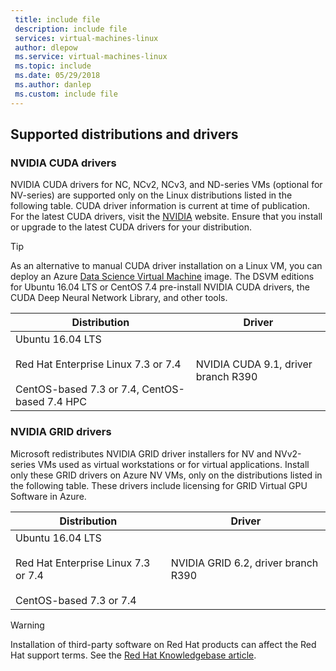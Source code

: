 ```yaml
---
 title: include file
 description: include file
 services: virtual-machines-linux
 author: dlepow
 ms.service: virtual-machines-linux
 ms.topic: include
 ms.date: 05/29/2018
 ms.author: danlep
 ms.custom: include file
---
```


## Supported distributions and drivers

### NVIDIA CUDA drivers

NVIDIA CUDA drivers for NC, NCv2, NCv3, and ND-series VMs (optional for NV-series) are supported only on the Linux distributions listed in the following table. CUDA driver information is current at time of publication. For the latest CUDA drivers, visit the [NVIDIA](https://developer.nvidia.com/cuda-zone) website. Ensure that you install or upgrade to the latest CUDA drivers for your distribution. 

> [!TIP]
> As an alternative to manual CUDA driver installation on a Linux VM, you can deploy an Azure [Data Science Virtual Machine](../articles/machine-learning/data-science-virtual-machine/overview.md) image. The DSVM editions for Ubuntu 16.04 LTS or CentOS 7.4 pre-install NVIDIA CUDA drivers, the CUDA Deep Neural Network Library, and other tools.

| Distribution | Driver |
| --- | -- | 
| Ubuntu 16.04 LTS<br/><br/> Red Hat Enterprise Linux 7.3 or 7.4<br/><br/> CentOS-based 7.3 or 7.4, CentOS-based 7.4 HPC | NVIDIA CUDA 9.1, driver branch R390 |

### NVIDIA GRID drivers

Microsoft redistributes NVIDIA GRID driver installers for NV and NVv2-series VMs used as virtual workstations or for virtual applications. Install only these GRID drivers on Azure NV VMs, only on the distributions listed in the following table. These drivers include licensing for GRID Virtual GPU Software in Azure.

| Distribution | Driver |
| --- | -- |
| Ubuntu 16.04 LTS<br/><br/>Red Hat Enterprise Linux 7.3 or 7.4<br/><br/>CentOS-based 7.3 or 7.4 | NVIDIA GRID 6.2, driver branch R390|



> [!WARNING] 
> Installation of third-party software on Red Hat products can affect the Red Hat support terms. See the [Red Hat Knowledgebase article](https://access.redhat.com/articles/1067).
>
